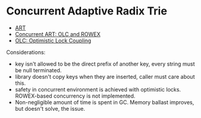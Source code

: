 Concurrent Adaptive Radix Trie
===

- [ART](https://db.in.tum.de/~leis/papers/ART.pdf)
- [Concurrent ART: OLC and ROWEX](https://15721.courses.cs.cmu.edu/spring2017/papers/08-oltpindexes2/leis-damon2016.pdf)
- [OLC: Optimistic Lock Coupling](http://sites.computer.org/debull/A19mar/p73.pdf)

Considerations:

- key isn't allowed to be the direct prefix of another key, every string must be null terminated.
- library doesn't copy keys when they are inserted, caller must care about this.
- safety in concurrent environment is achieved with optimistic locks.
  ROWEX-based concurrency is not implemented.
- Non-negligible amount of time is spent in GC. Memory ballast improves, but doesn't solve, the issue.  
